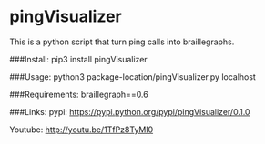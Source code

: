 pingVisualizer
=============================
This is a python  script that turn ping calls
into braillegraphs. 


###Install:
pip3 install pingVisualizer 


###Usage:
python3 package-location/pingVisualizer.py localhost 


###Requirements:
braillegraph==0.6 

###Links:
pypi: https://pypi.python.org/pypi/pingVisualizer/0.1.0 


Youtube: http://youtu.be/1TfPz8TyMl0 
